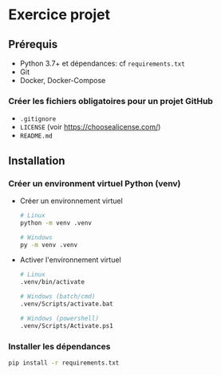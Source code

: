 # Exercice projet

## Prérequis

* Python 3.7+ et dépendances: cf `requirements.txt`
* Git
* Docker, Docker-Compose

### Créer les fichiers obligatoires pour un projet GitHub

* `.gitignore`
* `LICENSE` (voir https://choosealicense.com/)
* `README.md`

## Installation

### Créer un environment virtuel Python (venv)

- Créer un environnement virtuel
    ```bash
    # Linux
    python -m venv .venv

    # Windows
    py -m venv .venv
    ```
- Activer l'environnement virtuel
    ```bash
    # Linux
    .venv/bin/activate

    # Windows (batch/cmd)
    .venv/Scripts/activate.bat

    # Windows (powershell)
    .venv/Scripts/Activate.ps1
    ```

### Installer les dépendances

```bash
pip install -r requirements.txt
```
